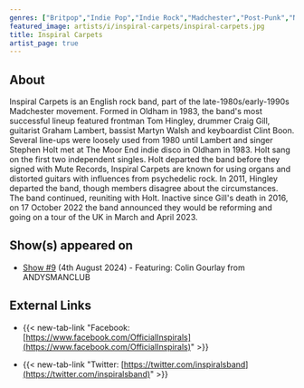 ```yaml
---
genres: ["Britpop","Indie Pop","Indie Rock","Madchester","Post-Punk","Neo-Psychedelia"]
featured_image: artists/i/inspiral-carpets/inspiral-carpets.jpg
title: Inspiral Carpets
artist_page: true
---
```

## About

Inspiral Carpets is an English rock band, part of the late-1980s/early-1990s Madchester movement. Formed in Oldham in 1983, the band's most successful lineup featured frontman Tom Hingley, drummer Craig Gill, guitarist Graham Lambert, bassist Martyn Walsh and keyboardist Clint Boon. 
Several line-ups were loosely used from 1980 until Lambert and singer Stephen Holt met at The Moor End indie disco in Oldham in 1983. Holt sang on the first two independent singles. Holt departed the band before they signed with Mute Records, Inspiral Carpets are known for using organs and distorted guitars with influences from psychedelic rock.  In 2011, Hingley departed the band, though members disagree about the circumstances. The band continued, reuniting with Holt. Inactive since Gill's death in 2016, on 17 October 2022 the band announced they would be reforming and going on a tour of the UK in March and April 2023.



## Show(s) appeared on

- [Show #9](/shows/featuring-colin-gourlay-from-andysmanclub/) (4th August 2024) - Featuring: Colin Gourlay from ANDYSMANCLUB

## External Links

- {{< new-tab-link "Facebook: [https://www.facebook.com/OfficialInspirals](https://www.facebook.com/OfficialInspirals)" >}}


- {{< new-tab-link "Twitter: [https://twitter.com/inspiralsband](https://twitter.com/inspiralsband)" >}}


